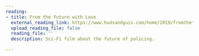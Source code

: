 ```yaml
---
reading:
- title: From the Future with Love
  external_reading_link: https://www.hudsandguis.com/home/2019/fromthefuturewithlove
  upload_reading_file: false
  reading_file: ''
  description: Sci-Fi film about the future of policing.

---
```

